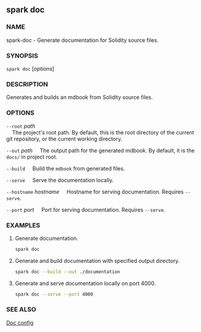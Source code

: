 ## spark doc

### NAME

spark-doc - Generate documentation for Solidity source files.

### SYNOPSIS

`spark doc` [*options*]

### DESCRIPTION

Generates and builds an mdbook from Solidity source files.

### OPTIONS

`--root` _path_  
&nbsp;&nbsp;&nbsp;&nbsp;The project's root path. By default, this is the root directory of the current git repository, or the current working directory.

`--out` _path_
&nbsp;&nbsp;&nbsp;&nbsp;The output path for the generated mdbook. By default, it is the `docs/` in project root.

`--build`
&nbsp;&nbsp;&nbsp;&nbsp;Build the `mdbook` from generated files.

`--serve`
&nbsp;&nbsp;&nbsp;&nbsp;Serve the documentation locally.

`--hostname` _hostname_
&nbsp;&nbsp;&nbsp;&nbsp;Hostname for serving documentation. Requires `--serve`.

`--port` _port_
&nbsp;&nbsp;&nbsp;&nbsp;Port for serving documentation. Requires `--serve`.

<!-- {{#include common-options.md}} -->

### EXAMPLES

1. Generate documentation.
   ```sh
   spark doc
   ```
2. Generate and build documentation with specified output directory.
   ```sh
   spark doc --build --out ./documentation
   ```
3. Generate and serve documentation locally on port 4000.
   ```sh
   spark doc --serve --port 4000
   ```

### SEE ALSO

[Doc config](../config/doc-generator.md)
